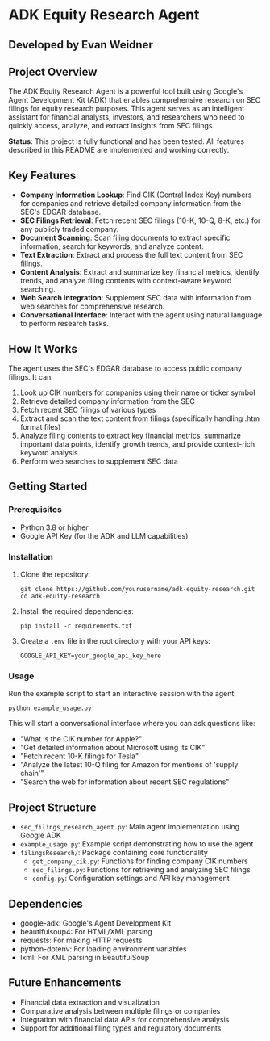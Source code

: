 # ADK Equity Research Agent

## Developed by Evan Weidner

## Project Overview

The ADK Equity Research Agent is a powerful tool built using Google's Agent Development Kit (ADK) that enables comprehensive research on SEC filings for equity research purposes. This agent serves as an intelligent assistant for financial analysts, investors, and researchers who need to quickly access, analyze, and extract insights from SEC filings.

**Status**: This project is fully functional and has been tested. All features described in this README are implemented and working correctly.

## Key Features

- **Company Information Lookup**: Find CIK (Central Index Key) numbers for companies and retrieve detailed company information from the SEC's EDGAR database.
- **SEC Filings Retrieval**: Fetch recent SEC filings (10-K, 10-Q, 8-K, etc.) for any publicly traded company.
- **Document Scanning**: Scan filing documents to extract specific information, search for keywords, and analyze content.
- **Text Extraction**: Extract and process the full text content from SEC filings.
- **Content Analysis**: Extract and summarize key financial metrics, identify trends, and analyze filing contents with context-aware keyword searching.
- **Web Search Integration**: Supplement SEC data with information from web searches for comprehensive research.
- **Conversational Interface**: Interact with the agent using natural language to perform research tasks.

## How It Works

The agent uses the SEC's EDGAR database to access public company filings. It can:

1. Look up CIK numbers for companies using their name or ticker symbol
2. Retrieve detailed company information from the SEC
3. Fetch recent SEC filings of various types
4. Extract and scan the text content from filings (specifically handling .htm format files)
5. Analyze filing contents to extract key financial metrics, summarize important data points, identify growth trends, and provide context-rich keyword analysis
6. Perform web searches to supplement SEC data

## Getting Started

### Prerequisites

- Python 3.8 or higher
- Google API Key (for the ADK and LLM capabilities)

### Installation

1. Clone the repository:
   ```
   git clone https://github.com/yourusername/adk-equity-research.git
   cd adk-equity-research
   ```

2. Install the required dependencies:
   ```
   pip install -r requirements.txt
   ```

3. Create a `.env` file in the root directory with your API keys:
   ```
   GOOGLE_API_KEY=your_google_api_key_here
   ```

### Usage

Run the example script to start an interactive session with the agent:

```
python example_usage.py
```

This will start a conversational interface where you can ask questions like:
- "What is the CIK number for Apple?"
- "Get detailed information about Microsoft using its CIK"
- "Fetch recent 10-K filings for Tesla"
- "Analyze the latest 10-Q filing for Amazon for mentions of 'supply chain'"
- "Search the web for information about recent SEC regulations"

## Project Structure

- `sec_filings_research_agent.py`: Main agent implementation using Google ADK
- `example_usage.py`: Example script demonstrating how to use the agent
- `filingsResearch/`: Package containing core functionality
  - `get_company_cik.py`: Functions for finding company CIK numbers
  - `sec_filings.py`: Functions for retrieving and analyzing SEC filings
  - `config.py`: Configuration settings and API key management

## Dependencies

- google-adk: Google's Agent Development Kit
- beautifulsoup4: For HTML/XML parsing
- requests: For making HTTP requests
- python-dotenv: For loading environment variables
- lxml: For XML parsing in BeautifulSoup

## Future Enhancements

- Financial data extraction and visualization
- Comparative analysis between multiple filings or companies
- Integration with financial data APIs for comprehensive analysis
- Support for additional filing types and regulatory documents
